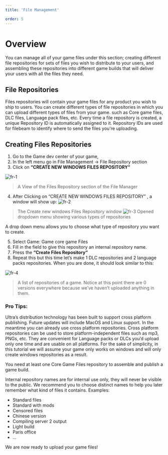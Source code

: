 ```yaml
---
title: 'File Management'

order: 5
---
```


# Overview

You can manage all of your game files under this section; creating different file repositories for sets of files you wish to distribute to your users, and assembling these repositories into different game builds that will deliver your users with all the files they need.

## File Repositories

Files repositories will contain your game files for any product you wish to ship to users. You can create different types of file repositories in which you can upload different types of files from your game. such as Core game files, DLC files, Language pack files, etc. Every time a file repository is created, a unique Repository ID is automatically assigned to it. Repository IDs are used for filebeam to identify where to send the files you're uploading.

## Creating Files Repositories

1.  Go to the Game dev center of your game,
2.  In the left menu go in File Management → File Repository section
3.  Click on **“CREATE NEW WINDOWS FILES REPOSITORY”**

![fr-1](/images/gdc/fr-1.png) 
> A View of the Files Repository section of the File Manager

4.  After Clicking on “CREATE NEW WINDOWS FILES REPOSITORY” , a window will show up:
![fr-2](/images/gdc/fr-2.png)
> The Create new windows Files Repository window
![fr-3](/images/gdc/fr-3.png)
> Opened dropdown menu showing various types of repositories

A drop down menu allows you to choose what type of repository you want to create.

5.  Select Game: Game core game Files
6.  Fill in the field to give this repository an internal repository name.
7.  Press the **“Create Files Repository”**
8.  Repeat this but this time let’s make 1 DLC repositories and 2 language packs repositories. When you are done, it should look similar to this:

![fr-4](/images/gdc/fr-4.png)
> A list of repositories of a game. Notice at this point there are 0 versions everywhere because we’ve haven’t uploaded anything in them.

### Pro Tips:

Ultra’s distribution technology has been built to support cross platform publishing. Future updates will include MacOS and Linux support. In the meantime you can already use cross platform repositories. Cross platform repositories can be used to store platform-independent files such as mp3, PNGs, etc. They are convenient for Language packs or DLCs you’d upload only one time and are usable on all platforms. For the sake of simplicity, in this tutorial we will assume your game only works on windows and will only create windows repositories as a result.

You need at least one Core Game Files repository to assemble and publish a game build.

Internal repository names are for internal use only, they will never be visible to the public. We recommend you to choose distinct names to help you later remember what kind of files it contains. Examples:
-   Standard files
-   Standard with mods
-   Censored files
-   Chinese version
-   Compiling server 2 output
-   Light build
-   Paris office
-   ...

We are now ready to upload your game files!

